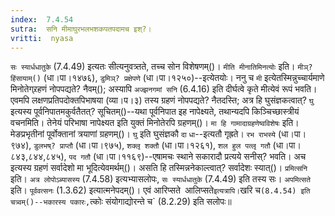 ```yaml
---
index:  7.4.54
sutra:  सनि मीमाघुरभलभशकपतपदामच इश्?।
vritti:  nyasa
---
```


`सः स्यार्धधातुके` (7.4.49) इत्यतः सीत्यनुवत्र्तते, तच्च सोन विशेषणम्()। `मीति मीनातिमिनत्योः` इति। `मीञ्? हिंसायाम्()` (धा।पा।१४७६), `डुमिञ्? प्रक्षेपणे` (धा।पा।१२५०)--इत्येतयोः। ननु च `मी` इत्येतस्मिन्नुच्चार्यमाणे मिनोतेग्र्रहणं नोपपद्यते? नैवम्(); अस्यापि `अज्झनगमां सनि` (6.4.16) इति दीर्घत्वे कृते मीत्येवं रूपं भवति। एवमपि लक्षणप्रतिपदोक्तपिभाषया (व्या।प।३) तस्य ग्रहणं नोपपद्यते? नैतदस्ति; अत्र हि घुसंज्ञकत्वात्? `घु` इत्यस्य पूर्वनिपातमकुर्वतैतत्? सूचितम्()--यथा पूर्वनिपात इह नापेक्ष्यते, तथान्यदपि किञ्चिच्छास्त्रीयं वचनमिति। तेनेयं परिभाषा नापेक्ष्यत इति युक्तं मिनोतेरपि ग्रहणम्()। `मा हि गामादाग्रहणेष्वविशेषः` इति। मेङप्रभृतीनां पूर्वोक्तानां त्रयाणां ग्रहणम्()। `घु` इति घुसंज्ञकौ `दा` `धा`--इत्यतौ गृह्रते। `रभ राभस्ये` (धा।पा।९७४), `डुलभष्? प्राप्तौ` (धा।पा।९७५), `शक्लृ शक्तौ` (धा।पा।१२६१), `शल हुल पत्लृ गतौ` (धा।पा।८४३,८४४,८४५), `पद गतौ` (धा।पा।११६९)--एषामचः स्थाने सकारादौ प्रत्यये सनीस्? भवति। 
अच इत्यस्य ग्रहणं सर्वादेशो मा भूदित्येवमर्थम्()। असति हि तस्मिन्ननेकाल्त्वात्? सर्वादेशः स्यात्()। `प्रमित्सनि` इति। `अत्र लोपोऽब्यासस्य` (7.4.58) इत्यभ्यासलोपः, `सः स्यार्धधातुके` (7.4.49) इति तस्य सः। `अपमित्सते` इति। `पूर्ववत्सनः` (1.3.62) इत्यात्मनेपदम्()। एवं आरिप्सते` `आलिप्सते` इत्यत्रापि। `खरि च` (8.4.54) इति चत्र्वम्()--भकारस्य पकारः, `त्कोः संयोगाद्योरन्ते च` (8.2.29) इति सलोपः॥
